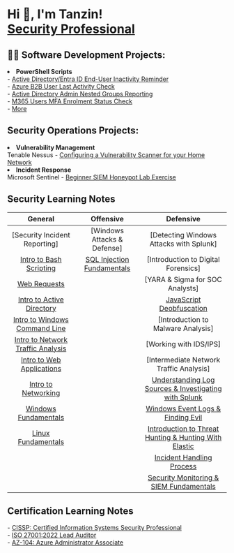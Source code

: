 <h1>Hi 👋, I'm Tanzin! <br/><a href="https://www.linkedin.com/in/tanzin-h/">Security Professional</a></h1>

<h2>👨‍💻 Software Development Projects:</h2>
<li><b>PowerShell Scripts</b></li>
- <a href="https://github.com/thossa000/PowerShell-Scripts/blob/main/User%20Accounts%20Inactivity%20Notification.ps1">Active Directory/Entra ID End-User Inactivity Reminder</a><br>
- <a href="https://github.com/thossa000/PowerShell-Scripts/blob/main/Azure%20B2B%20Users%20Last%20Login.ps1">Azure B2B User Last Activity Check</a><br>
- <a href="https://github.com/thossa000/PowerShell-Scripts/blob/main/Admin%20Groups%20Hygiene%20Check.ps1"> Active Directory Admin Nested Groups Reporting</a> <br>
- <a href="https://github.com/thossa000/PowerShell-Scripts/blob/main/User%20MFA%20Status%20Report.ps1">M365 Users MFA Enrolment Status Check</a><br>
- <a href="https://github.com/thossa000/PowerShell-Scripts"> More</a> <br>

<h2>Security Operations Projects:</h2>
<li><b>Vulnerability Management</b></li>
 Tenable Nessus - <a href="https://github.com/thossa000/Knowledge-Base/blob/main/Nessus%20Essentials%20Vulnerability%20Management%20Home%20Lab/README.md"> Configuring a Vulnerability Scanner for your Home Network</a><br>
<li><b>Incident Response</b></li>
Microsoft Sentinel - <a href="https://github.com/thossa000/Knowledge-Base/blob/main/Beginner%20SIEM%20Honeypot%20Lab/README.md"> Beginner SIEM Honeypot Lab Exercise</a>

<h2>Security Learning Notes</h2>

|General|Offensive|Defensive|
|:-----:|:-------:|:-------:|
|[Security Incident Reporting]|[Windows Attacks & Defense]|[Detecting Windows Attacks with Splunk]
|[Intro to Bash Scripting](https://github.com/thossa000/HackTheBox/blob/main/Learning%20Modules/General/Introduction%20to%20Bash%20Scripting/README.md)|[SQL Injection Fundamentals](https://github.com/thossa000/HackTheBox/blob/main/Learning%20Modules/Offensive/SQL%20Injection%20Fundamentals/README.md)|[Introduction to Digital Forensics]
|[Web Requests](https://github.com/thossa000/HackTheBox/tree/main/Learning%20Modules/General/Web%20Requests/README.md)||[YARA & Sigma for SOC Analysts]
|[Intro to Active Directory](https://github.com/thossa000/HackTheBox/blob/main/Learning%20Modules/General/Introduction%20to%20Active%20Directory/README.md)||[JavaScript Deobfuscation](https://github.com/thossa000/HackTheBox/blob/main/Learning%20Modules/Defensive/JavaScript%20Deobfuscation/README.md)|
|[Intro to Windows Command Line](https://github.com/thossa000/HackTheBox/blob/main/Learning%20Modules/General/Introduction%20to%20Windows%20Command%20Line/README.md)||[Introduction to Malware Analysis]
|[Intro to Network Traffic Analysis](https://github.com/thossa000/HackTheBox/blob/main/Learning%20Modules/General/Intro%20to%20Network%20Traffic%20Analysis/README.md)||[Working with IDS/IPS]
|[Intro to Web Applications](https://github.com/thossa000/HackTheBox/blob/main/Learning%20Modules/General/Introduction%20to%20Web%20Applications/README.md)||[Intermediate Network Traffic Analysis]
|[Intro to Networking](https://github.com/thossa000/HackTheBox/blob/main/Learning%20Modules/General/Introduction%20to%20Networking/README.md)||[Understanding Log Sources & Investigating with Splunk](https://github.com/thossa000/HackTheBox/blob/main/Learning%20Modules/Defensive/Understanding%20Log%20Sources%20%26%20Investigating%20with%20Splunk/README.md)
|[Windows Fundamentals](https://github.com/thossa000/HackTheBox/blob/main/Learning%20Modules/General/Windows%20Fundamentals/README.md)||[Windows Event Logs & Finding Evil](https://github.com/thossa000/HackTheBox/tree/main/Learning%20Modules/Defensive/Windows%20Event%20Logs%20&%20Finding%20Evil)|
|[Linux Fundamentals](https://github.com/thossa000/HackTheBox/blob/main/Learning%20Modules/General/Linux%20Fundamentals/README.md)||[Introduction to Threat Hunting & Hunting With Elastic](https://github.com/thossa000/HackTheBox/blob/main/Learning%20Modules/Defensive/Introduction%20to%20Threat%20Hunting%20%26%20Hunting%20With%20Elastic%20/README.md)|
|||[Incident Handling Process](https://github.com/thossa000/HackTheBox/blob/main/Learning%20Modules/Defensive/Incident%20Handling%20Process/README.md)| 
|||[Security Monitoring & SIEM Fundamentals](https://github.com/thossa000/HackTheBox/tree/main/Learning%20Modules/Defensive/Security%20Monitoring%20&%20SIEM%20Fundamentals)|

<h2>Certification Learning Notes</h2>
- <a href="https://github.com/thossa000/Certification-Prep/tree/main/CISSP">CISSP: Certified Information Systems Security Professional</a><br>
- <a href="https://github.com/thossa000/Certification-Prep/tree/main/ISO%2027001%3A2022%20Lead%20Auditor">ISO 27001:2022 Lead Auditor</a><br>
- <a href="https://github.com/thossa000/Certification-Prep/tree/main/AZ-104%3A%20Azure%20Administrator%20Associate">AZ-104: Azure Administrator Associate</a><br>
